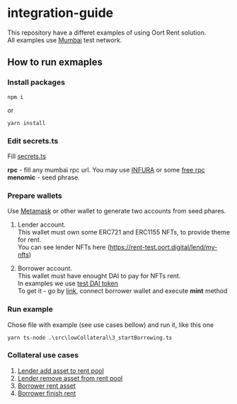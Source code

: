 # integration-guide
This repository have a differet examples of using Oort Rent solution.<br/>
All examples use [Mumbai](https://mumbai.polygonscan.com) test network.



## How to run exmaples

### Install packages
```
npm i
```
or</br>
```
yarn install
```

### Edit secrets.ts
Fill [secrets.ts](src/secrets.json) 

**rpc** - fill any mumbai rpc url. You may use [INFURA](https://www.infura.io) or some [free rpc](https://chainlist.org/chain/80001)<br/>
**menomic** - seed phrase.<br/>

### Prepare wallets
Use [Metamask](https://metamask.io/) or other wallet to generate two accounts from seed phares.<br/>

1) Lender account.  
This wallet must own some ERC721 and ERC1155 NFTs, to provide theme for rent.  
You can see lender NFTs here (https://rent-test.oort.digital/lend/my-nfts)

2) Borrower account.  
This wallet must have enought DAI to pay for NFTs rent.<br/>
In examples we use [test DAI token](https://mumbai.polygonscan.com/address/0x001B3B4d0F3714Ca98ba10F6042DaEbF0B1B7b6F)  
To get it - go by [link](https://mumbai.polygonscan.com/address/0x001B3B4d0F3714Ca98ba10F6042DaEbF0B1B7b6F#writeContract), connect borrower wallet and execute **mint** method


### Run example
Chose file with example (see use cases bellow) and run it, like this one<br/>
```
yarn ts-node .\src\lowCollateral\3_startBorrowing.ts
```

### Collateral use cases
1. [Lender add asset to rent pool](src/lowCollateral/1_setLendSettings.ts)
2. [Lender remove asset from rent pool](src/lowCollateral/2_removeFromLending.ts)
3. [Borrower rent asset](src/lowCollateral/3_startBorrowing.ts)
4. [Borrower finish rent](src/lowCollateral/4_stopBorrowing.ts)


